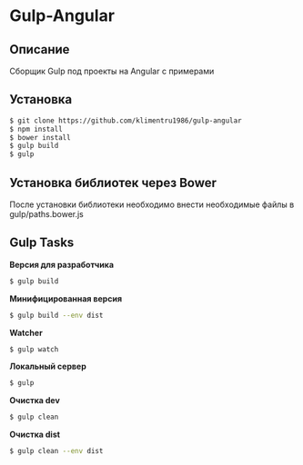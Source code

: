 # Gulp-Angular

## Описание

Сборщик Gulp под проекты на Angular с примерами

## Установка

```sh
$ git clone https://github.com/klimentru1986/gulp-angular
$ npm install
$ bower install
$ gulp build
$ gulp
```

## Установка библиотек через Bower

После установки библиотеки необходимо внести необходимые файлы в gulp/paths.bower.js

## Gulp Tasks

 **Версия для разработчика**

```sh
$ gulp build
```

**Минифицированная версия**

```sh
$ gulp build --env dist
```

**Watcher**

```sh
$ gulp watch
```

**Локальный сервер**

```sh
$ gulp
```

**Очистка dev**

```sh
$ gulp clean
```

**Очистка dist**

```sh
$ gulp clean --env dist
```


